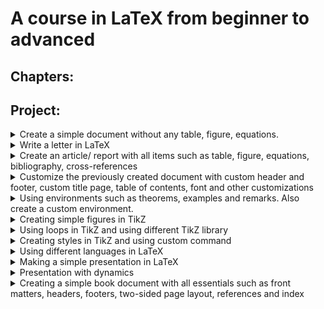 # A course in LaTeX from beginner to advanced

## Chapters:

## Project:

<details><summary>Create a simple document without any table, figure, equations.</summary></details>

<details><summary>Write a letter in LaTeX</summary></details>

<details><summary>Create an article/ report with all items such as table, figure, equations, bibliography, cross-references</summary></details>

<details><summary>Customize the previously created document with custom header and footer, custom title page, table of contents, font and other customizations</summary></details>

<details><summary>Using environments such as theorems, examples and remarks. Also create a custom environment.</summary></details>

<details><summary>Creating simple figures in TikZ</summary></details>

<details><summary>Using loops in TikZ and using different TikZ library</summary></details>

<details><summary>Creating styles in TikZ and using custom command</summary></details>

<details><summary>Using different languages in LaTeX</summary></details>

<details><summary>Making a simple presentation in LaTeX</summary></details>

<details><summary>Presentation with dynamics</summary></details>

<details><summary>Creating a simple book document with all essentials such as front matters, headers, footers, two-sided page layout, references and index</summary></details>
